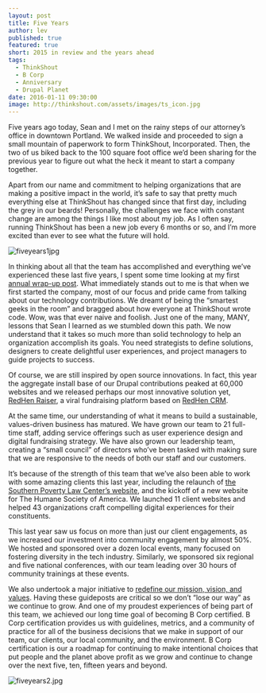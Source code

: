```yaml
---
layout: post
title: Five Years
author: lev
published: true
featured: true
short: 2015 in review and the years ahead
tags:
  - ThinkShout
  - B Corp
  - Anniversary
  - Drupal Planet
date: 2016-01-11 09:30:00
image: http://thinkshout.com/assets/images/ts_icon.jpg
---
```


Five years ago today, Sean and I met on the rainy steps of our attorney’s office in downtown Portland. We walked inside and proceeded to sign a small mountain of paperwork to form ThinkShout, Incorporated. Then, the two of us biked back to the 100 square foot office we’d been sharing for the previous year to figure out what the heck it meant to start a company together.

Apart from our name and commitment to helping organizations that are making a positive impact in the world, it’s safe to say that pretty much everything else at ThinkShout has changed since that first day, including the grey in our beards! Personally, the challenges we face with constant change are among the things I like most about my job. As I often say, running ThinkShout has been a new job every 6 months or so, and I’m more excited than ever to see what the future will hold.

![fiveyears1jpg](http://thinkshout.com/assets/images/blog/fiveyears1.jpg)

In thinking about all that the team has accomplished and everything we’ve experienced these last five years, I spent some time looking at my first [annual wrap-up post](http://thinkshout.com/blog/2012/01/lev/looking-back-2011/). What immediately stands out to me is that when we first started the company, most of our focus and pride came from talking about our technology contributions. We dreamt of being the “smartest geeks in the room” and bragged about how everyone at ThinkShout wrote code. Wow, was that ever naive and foolish. Just one of the many, MANY, lessons that Sean I learned as we stumbled down this path. We now understand that it takes so much more than solid technology to help an organization accomplish its goals. You need strategists to define solutions, designers to create delightful user experiences, and project managers to guide projects to success. 

Of course, we are still inspired by open source innovations. In fact, this year the aggregate install base of our Drupal contributions peaked at 60,000 websites and we released perhaps our most innovative solution yet, [RedHen Raiser](https://www.drupal.org/project/redhen_raiser), a viral fundraising platform based on [RedHen CRM](https://www.drupal.org/project/redhen).

At the same time, our understanding of what it means to build a sustainable, values-driven business has matured. We have grown our team to 21 full-time staff, adding service offerings such as user experience design and digital fundraising strategy. We have also grown our leadership team, creating a “small council” of directors who’ve been tasked with making sure that we are responsive to the needs of both our staff and our customers.

It’s because of the strength of this team that we’ve also been able to work with some amazing clients this last year, including the relaunch of [the Southern Poverty Law Center’s website](https://www.splcenter.org/), and the kickoff of a new website for The Humane Society of America. We launched 11 client websites and helped 43 organizations craft compelling digital experiences for their constituents.

This last year saw us focus on more than just our client engagements, as we increased our investment into community engagement by almost 50%. We hosted and sponsored over a dozen local events, many focused on fostering diversity in the tech industry. Similarly, we sponsored six regional and five national conferences, with our team leading over 30 hours of community trainings at these events.

We also undertook a major initiative to [redefine our mission, vision, and values](http://thinkshout.com/blog/2015/08/becoming-a-bcorp/). Having these guideposts are critical so we don’t “lose our way” as we continue to grow.  And one of my proudest experiences of being part of this team, we achieved our long time goal of becoming B Corp certified. B Corp certification provides us with guidelines, metrics, and a community of practice for all of the business decisions that we make in support of our team, our clients, our local community, and the environment. B Corp certification is our a roadmap for continuing to make intentional choices that put people and the planet above profit as we grow and continue to change over the next five, ten, fifteen years and beyond.

![fiveyears2.jpg](http://thinkshout.com/assets/images/blog/fiveyears2.jpg)

